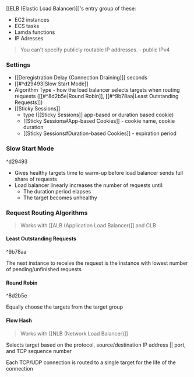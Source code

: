
[[ELB (Elastic Load Balancer)]]'s entry group of these:

- EC2 instances
- ECS tasks
- Lamda functions
- IP Adresses

> You can't specify publicly routable IP addresses. - public IPv4
### Settings

- [[Deregistration Delay (Connection Draining)]] seconds
- [[#^d29493|Slow Start Mode]]
- Algorithm Type - how the load balancer selects targets when routing requests ([[#^8d2b5e|Round Robin]], [[#^9b78aa|Least Outstanding Requests]])
- [[Sticky Sessions]]
	- type ([[Sticky Sessions]] app-based or duration based cookie)
	- [[Sticky Sessions#App-based Cookies]] - cookie name, cookie duration
	- [[Sticky Sessions#Duration-based Cookies]] - expiration period

### Slow Start Mode

^d29493

- Gives healthy targets time to warm-up before load balancer sends full share of requests
- Load balancer linearly increases the number of requests until:
	- The duration period elapses
	- The target becomes unhealthy

### Request Routing Algorithms

> Works with [[ALB (Application Load Balancer)]] and CLB
#### Least Outstanding Requests

^9b78aa

The next instance to receive the request is the instance with lowest number of pending/unfinished requests

#### Round Robin

^8d2b5e

Equally choose the targets from the target group

#### Flow Hash

> Works with [[NLB (Network Load Balancer)]]

Selects target based on the protocol, source/destination IP address || port, and TCP sequence number

Each TCP/UDP connection is routed to a single target for the life of the connection